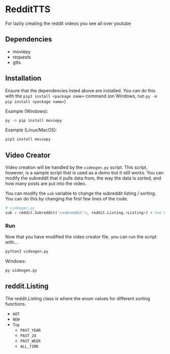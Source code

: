 # RedditTTS
For lazily creating the reddit videos you see all over youtube

## Dependencies
* moviepy
* requests
* gtts

## Installation
Ensure that the dependencies listed above are installed. You can do this with the `pip3 install <package name>` command (on Windows, run `py -m pip install <package name>`)

Example (Windows):
```cmd
py -m pip install moviepy
```

Example (Linux/MacOS):
```cmd
pip3 install moviepy
```

## Video Creator
Video creation will be handled by the `videogen.py` script. This script, however, is a sample script that is used as a demo but it still works. You can modify the subreddit that it pulls data from, the way the data is sorted, and how many posts are put into the video.

You can modify the `sub` variable to change the subreddit listing / sorting. You can do this by changing the first few lines of the code.
```python
# videogen.py
sub = reddit.Subreddit('<subreddit'>, reddit.Listing.<Listing>) # See below for reddit.Listing properties
```
### Run
Now that you have modified the video creator file, you can run the script with...
```cmd
python3 videogen.py
```
Windows:
```cmd
py videogen.py
```

## reddit.Listing
The reddit.Listing class is where the enum values for different sorting functions.
* `HOT`
* `NEW`
* `Top`
  * `PAST_YEAR`
  * `PAST_24`
  * `PAST_WEEK`
  * `ALL_TIME`
